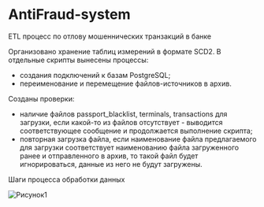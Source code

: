 # AntiFraud-system
ETL процесс по отлову мошеннических транзакций  в банке

Организовано хранение таблиц измерений в формате SCD2.
В отдельные скрипты вынесены процессы:
  - создания подключений к базам PostgreSQL;
  - переименование и перемещение файлов-источников в архив.

Созданы проверки:
  - наличие файлов passport_blacklist, terminals, transactions для загрузки, если какой-то из файлов отсутствует - выводится соответствующее 	сообщение и продолжается выполнение скрипта;
  - повторная загрузка файла, если наименование файла предлагаемого для загрузки соответствует наименованию файла загруженного ранее и отправленного в архив, то такой файл будет игнорироваться, данные из него не будут загружены.

Шаги процесса обработки данных

![Рисунок1](https://github.com/MyNameIsAriadna/AntiFraud-system/assets/128482161/d41b385e-2917-4b7a-8a95-fdd32551a88f)
